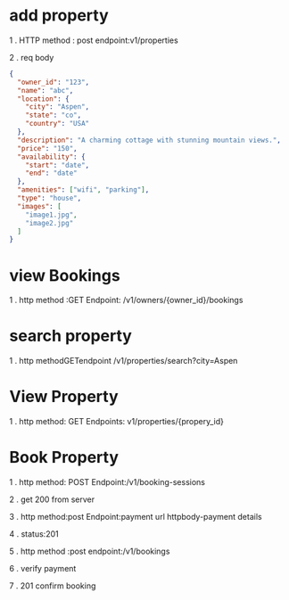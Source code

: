 # add property

1 . HTTP method : post endpoint:v1/properties

2 . req body 
```json 
{
  "owner_id": "123",
  "name": "abc",
  "location": {
    "city": "Aspen",
    "state": "co",
    "country": "USA"
  },
  "description": "A charming cottage with stunning mountain views.",
  "price": "150",
  "availability": {
    "start": "date",
    "end": "date"
  },
  "amenities": ["wifi", "parking"],
  "type": "house",
  "images": [
    "image1.jpg",
    "image2.jpg"
  ]
}
```

# view Bookings

1 . http method :GET  Endpoint: /v1/owners/{owner_id}/bookings

#  search property

1 . http methodGETendpoint /v1/properties/search?city=Aspen

# View Property

1 . http method: GET  Endpoints: v1/properties/{propery_id}

# Book Property

1 . http method: POST  Endpoint:/v1/booking-sessions

2 . get 200 from server

3 . http method:post Endpoint:payment url
    httpbody-payment details

4 . status:201

5 . http method :post endpoint:/v1/bookings

6 . verify payment

7 . 201 confirm booking